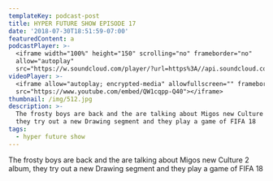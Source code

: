 ```yaml
---
templateKey: podcast-post
title: HYPER FUTURE SHOW EPISODE 17
date: '2018-07-30T18:51:59-07:00'
featuredContent: a
podcastPlayer: >-
  <iframe width="100%" height="150" scrolling="no" frameborder="no"
  allow="autoplay"
  src="https://w.soundcloud.com/player/?url=https%3A//api.soundcloud.com/tracks/392998707&color=%23ff5500&auto_play=false&hide_related=false&show_comments=true&show_user=true&show_reposts=false&show_teaser=true&visual=true"></iframe>
videoPlayer: >-
  <iframe allow="autoplay; encrypted-media" allowfullscreen="" frameborder="0"
  src="https://www.youtube.com/embed/QW1cqpp-Q40"></iframe>
thumbnail: /img/512.jpg
description: >-
  The frosty boys are back and the are talking about Migos new Culture 2 album,
  they try out a new Drawing segment and they play a game of FIFA 18
tags:
  - hyper future show
---
```

<p>The frosty boys are back and the are talking about Migos new Culture 2 album, they try out a new Drawing segment and they play a game of FIFA 18</p>
